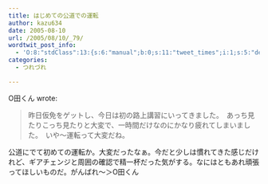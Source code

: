 ```yaml
---
title: はじめての公道での運転
author: kazu634
date: 2005-08-10
url: /2005/08/10/_79/
wordtwit_post_info:
  - 'O:8:"stdClass":13:{s:6:"manual";b:0;s:11:"tweet_times";i:1;s:5:"delay";i:0;s:7:"enabled";i:1;s:10:"separation";s:2:"60";s:7:"version";s:3:"3.7";s:14:"tweet_template";b:0;s:6:"status";i:2;s:6:"result";a:0:{}s:13:"tweet_counter";i:2;s:13:"tweet_log_ids";a:1:{i:0;i:1935;}s:9:"hash_tags";a:0:{}s:8:"accounts";a:1:{i:0;s:7:"kazu634";}}'
categories:
  - つれづれ

---
```

<div class="section">
<p>
    O田くん wrote:
</p>
  
<p>
<blockquote>
      昨日仮免をゲットし、今日は初の路上講習にいってきました。　あっち見たりこっち見たりと大変で、一時間だけなのにかなり疲れてしまいました。　いや～運転って大変だね。</p>
</blockquote>
    
<p>
      公道にでて初めての運転か。大変だったなぁ。今だと少しは慣れてきた感じだけれど、ギアチェンジと周囲の確認で精一杯だった気がする。なにはともあれ頑張ってほしいものだ。がんばれ～＞O田くん
</p></div>